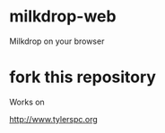 # milkdrop-web
Milkdrop on your browser

# fork this repository

Works on 

http://www.tylerspc.org
